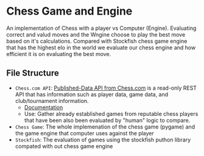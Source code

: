 # Chess Game and Engine
An implementation of Chess with a player vs Computer (Engine). 
Evaluating correct and valud moves and the Wngine choose to play the best move based on it's calculations. Compared with Stockfish chess game engine that has the highest elo in the world we evaluate our chess engine and how efficient it is on evaluating the best move.



## File Structure 
- `Chess.com API`: [Published-Data API from Chess.com](https://www.chess.com/news/view/published-data-api#pubapi-general) is a read-only REST API that has information such as player data, game data, and club/tournament information. 
    - [Documentation](https://chesscom.readthedocs.io/en/latest/)
    - Use: Gather already established games from reputable chess players that have been also been evaluated by "human" logic to compare.
- `Chess Game`: The whole implemenation of the chess game (pygame) and the game engine that computer uses against the player
- `Stockfish`: The evaluation of games using the stockfish puthon library compated with out chess game engine
